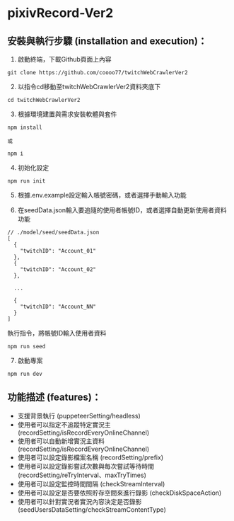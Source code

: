 # pixivRecord-Ver2

## 安裝與執行步驟 (installation and execution)：

1. 啟動終端，下載Github頁面上內容

```console
git clone https://github.com/coooo77/twitchWebCrawlerVer2
```

2. 以指令cd移動至twitchWebCrawlerVer2資料夾底下

```console
cd twitchWebCrawlerVer2
```

3. 根據環境建置與需求安裝軟體與套件

```console
npm install 

或 

npm i
```

4. 初始化設定
```console
npm run init
```

5. 根據.env.example設定輸入帳號密碼，或者選擇手動輸入功能

6. 在seedData.json輸入要追隨的使用者帳號ID，或者選擇自動更新使用者資料功能
```console
// ./model/seed/seedData.json
[
  {
    "twitchID": "Account_01"
  },
  {
    "twitchID": "Account_02"
  },

  ...

  {
    "twitchID": "Account_NN"
  }
]
```

執行指令，將帳號ID輸入使用者資料
```console
npm run seed
```

7. 啟動專案
```console
npm run dev
```

## 功能描述 (features)：
* 支援背景執行
(puppeteerSetting/headless)
* 使用者可以指定不追蹤特定實況主
(recordSetting/isRecordEveryOnlineChannel)
* 使用者可以自動新增實況主資料
(recordSetting/isRecordEveryOnlineChannel)
* 使用者可以設定錄影檔案名稱
(recordSetting/prefix)
* 使用者可以設定錄影嘗試次數與每次嘗試等待時間
(recordSetting/reTryInterval、maxTryTimes)
* 使用者可以設定監控時間間隔
(checkStreamInterval)
* 使用者可以設定是否要依照貯存空間來進行錄影
(checkDiskSpaceAction)
* 使用者可以針對實況者實況內容決定是否錄影
(seedUsersDataSetting/checkStreamContentType)